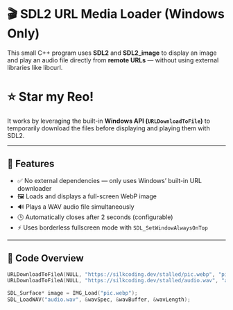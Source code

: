 # 🎬 SDL2 URL Media Loader (Windows Only)

This small C++ program uses **SDL2** and **SDL2_image** to display an image and play an audio file directly from **remote URLs** — without using external libraries like libcurl.


# ⭐ Star my Reo!
It works by leveraging the built-in **Windows API (`URLDownloadToFile`)** to temporarily download the files before displaying and playing them with SDL2.

---

## 🧩 Features

- ✅ No external dependencies — only uses Windows’ built-in URL downloader  
- 🖼️ Loads and displays a full-screen WebP image  
- 🔊 Plays a WAV audio file simultaneously  
- 🕒 Automatically closes after 2 seconds (configurable)  
- ⚡ Uses borderless fullscreen mode with `SDL_SetWindowAlwaysOnTop`

---

## 📁 Code Overview

```cpp
URLDownloadToFileA(NULL, "https://silkcoding.dev/stalled/pic.webp", "pic.webp", 0, NULL);
URLDownloadToFileA(NULL, "https://silkcoding.dev/stalled/audio.wav", "audio.wav", 0, NULL);

SDL_Surface* image = IMG_Load("pic.webp");
SDL_LoadWAV("audio.wav", &wavSpec, &wavBuffer, &wavLength);
